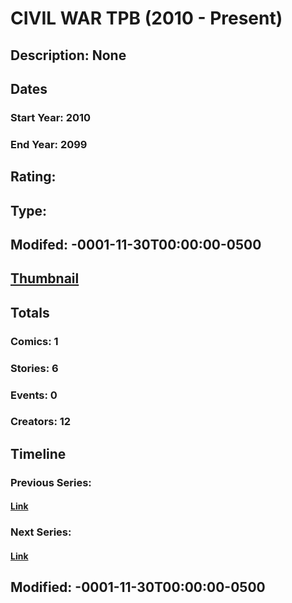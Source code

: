 # CIVIL WAR TPB (2010 - Present)
## Description: None
## Dates
### Start Year: 2010
### End Year: 2099
## Rating: 
## Type: 
## Modifed: -0001-11-30T00:00:00-0500
## [Thumbnail](http://i.annihil.us/u/prod/marvel/i/mg/b/40/image_not_available.jpg)
## Totals
### Comics: 1
### Stories: 6
### Events: 0
### Creators: 12
## Timeline
### Previous Series: 
#### [Link]()
### Next Series: 
#### [Link]()
## Modified: -0001-11-30T00:00:00-0500
